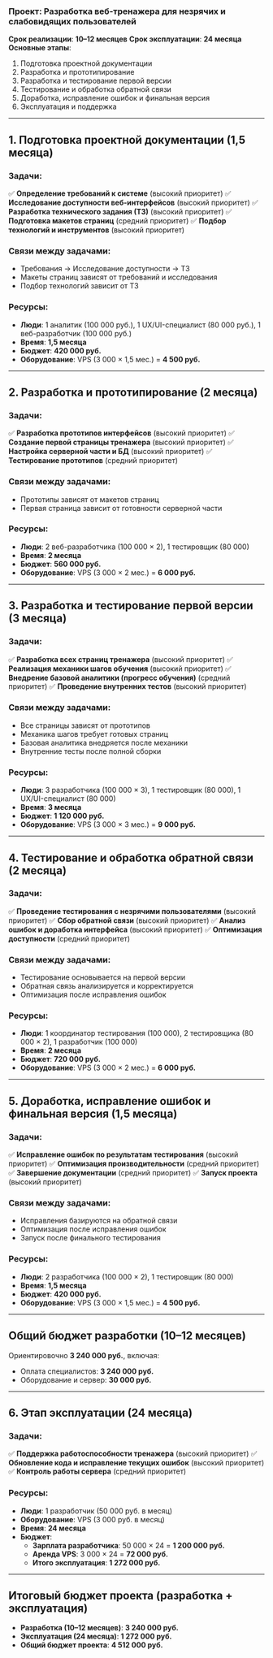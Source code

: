 ### **Проект: Разработка веб-тренажера для незрячих и слабовидящих пользователей**

**Срок реализации**: **10–12 месяцев**
**Срок эксплуатации**: **24 месяца**
**Основные этапы**:
1. Подготовка проектной документации
2. Разработка и прототипирование
3. Разработка и тестирование первой версии
4. Тестирование и обработка обратной связи
5. Доработка, исправление ошибок и финальная версия
6. Эксплуатация и поддержка

---

## **1. Подготовка проектной документации (1,5 месяца)**
### **Задачи**:
✅ **Определение требований к системе** (высокий приоритет)
✅ **Исследование доступности веб-интерфейсов** (высокий приоритет)
✅ **Разработка технического задания (ТЗ)** (высокий приоритет)
✅ **Подготовка макетов страниц** (средний приоритет)
✅ **Подбор технологий и инструментов** (высокий приоритет)

### **Связи между задачами**:
- Требования → Исследование доступности → ТЗ
- Макеты страниц зависят от требований и исследования
- Подбор технологий зависит от ТЗ

### **Ресурсы**:
- **Люди**: 1 аналитик (100 000 руб.), 1 UX/UI-специалист (80 000 руб.), 1 веб-разработчик (100 000 руб.)
- **Время**: **1,5 месяца**
- **Бюджет**: **420 000 руб.**
- **Оборудование**: VPS (3 000 × 1,5 мес.) = **4 500 руб.**

---

## **2. Разработка и прототипирование (2 месяца)**
### **Задачи**:
✅ **Разработка прототипов интерфейсов** (высокий приоритет)
✅ **Создание первой страницы тренажера** (высокий приоритет)
✅ **Настройка серверной части и БД** (высокий приоритет)
✅ **Тестирование прототипов** (средний приоритет)

### **Связи между задачами**:
- Прототипы зависят от макетов страниц
- Первая страница зависит от готовности серверной части

### **Ресурсы**:
- **Люди**: 2 веб-разработчика (100 000 × 2), 1 тестировщик (80 000)
- **Время**: **2 месяца**
- **Бюджет**: **560 000 руб.**
- **Оборудование**: VPS (3 000 × 2 мес.) = **6 000 руб.**

---

## **3. Разработка и тестирование первой версии (3 месяца)**
### **Задачи**:
✅ **Разработка всех страниц тренажера** (высокий приоритет)
✅ **Реализация механики шагов обучения** (высокий приоритет)
✅ **Внедрение базовой аналитики (прогресс обучения)** (средний приоритет)
✅ **Проведение внутренних тестов** (высокий приоритет)

### **Связи между задачами**:
- Все страницы зависят от прототипов
- Механика шагов требует готовых страниц
- Базовая аналитика внедряется после механики
- Внутренние тесты после полной сборки

### **Ресурсы**:
- **Люди**: 3 разработчика (100 000 × 3), 1 тестировщик (80 000), 1 UX/UI-специалист (80 000)
- **Время**: **3 месяца**
- **Бюджет**: **1 120 000 руб.**
- **Оборудование**: VPS (3 000 × 3 мес.) = **9 000 руб.**

---

## **4. Тестирование и обработка обратной связи (2 месяца)**
### **Задачи**:
✅ **Проведение тестирования с незрячими пользователями** (высокий приоритет)
✅ **Сбор обратной связи** (высокий приоритет)
✅ **Анализ ошибок и доработка интерфейса** (высокий приоритет)
✅ **Оптимизация доступности** (средний приоритет)

### **Связи между задачами**:
- Тестирование основывается на первой версии
- Обратная связь анализируется и корректируется
- Оптимизация после исправления ошибок

### **Ресурсы**:
- **Люди**: 1 координатор тестирования (100 000), 2 тестировщика (80 000 × 2), 1 разработчик (100 000)
- **Время**: **2 месяца**
- **Бюджет**: **720 000 руб.**
- **Оборудование**: VPS (3 000 × 2 мес.) = **6 000 руб.**

---

## **5. Доработка, исправление ошибок и финальная версия (1,5 месяца)**
### **Задачи**:
✅ **Исправление ошибок по результатам тестирования** (высокий приоритет)
✅ **Оптимизация производительности** (средний приоритет)
✅ **Завершение документации** (средний приоритет)
✅ **Запуск проекта** (высокий приоритет)

### **Связи между задачами**:
- Исправления базируются на обратной связи
- Оптимизация после исправления ошибок
- Запуск после финального тестирования

### **Ресурсы**:
- **Люди**: 2 разработчика (100 000 × 2), 1 тестировщик (80 000)
- **Время**: **1,5 месяца**
- **Бюджет**: **420 000 руб.**
- **Оборудование**: VPS (3 000 × 1,5 мес.) = **4 500 руб.**

---

## **Общий бюджет разработки (10–12 месяцев)**
Ориентировочно **3 240 000 руб.**, включая:
- Оплата специалистов: **3 240 000 руб.**
- Оборудование и сервер: **30 000 руб.**

---

## **6. Этап эксплуатации (24 месяца)**
### **Задачи**:
✅ **Поддержка работоспособности тренажера** (высокий приоритет)
✅ **Обновление кода и исправление текущих ошибок** (высокий приоритет)
✅ **Контроль работы сервера** (средний приоритет)

### **Ресурсы**:
- **Люди**: 1 разработчик (50 000 руб. в месяц)
- **Оборудование**: VPS (3 000 руб. в месяц)
- **Время**: **24 месяца**
- **Бюджет**:
  - **Зарплата разработчика**: 50 000 × 24 = **1 200 000 руб.**
  - **Аренда VPS**: 3 000 × 24 = **72 000 руб.**
  - **Итого эксплуатация**: **1 272 000 руб.**

---

## **Итоговый бюджет проекта (разработка + эксплуатация)**
- **Разработка (10–12 месяцев)**: **3 240 000 руб.**
- **Эксплуатация (24 месяца)**: **1 272 000 руб.**
- **Общий бюджет проекта**: **4 512 000 руб.**